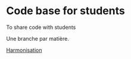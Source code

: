 # Code base for students
To share code with students

Une branche par matière.

[Harmonisation](https://github.com/MireilleBF/StudentCodeBase/tree/HARMONISATION)
